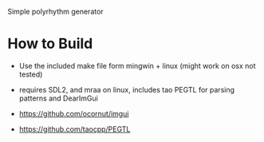 Simple polyrhythm generator

# How to Build



- Use the included make file form mingwin + linux (might work on osx not tested)
- requires SDL2, and mraa on linux, includes tao PEGTL for parsing patterns and DearImGui

- https://github.com/ocornut/imgui
- https://github.com/taocpp/PEGTL